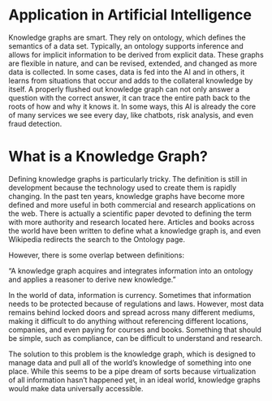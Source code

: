 # Application in Artificial Intelligence
Knowledge graphs are smart. They rely on ontology, which defines the semantics of a data set. Typically, an ontology supports inference and allows for 
implicit information to be derived from explicit data. These graphs are flexible in nature, and can be revised, extended, and changed as more data is 
collected. In some cases, data is fed into the AI and in others, it learns from situations that occur and adds to the collateral knowledge by itself. 
A properly flushed out knowledge graph can not only answer a question with the correct answer, it can trace the entire path back to the roots of how and 
why it knows it. In some ways, this AI is already the core of many services we see every day, like chatbots, risk analysis, and even fraud detection.

# What is a Knowledge Graph?

Defining knowledge graphs is particularly tricky. The definition is still in development because the technology used to create them is rapidly changing. 
In the past ten years, knowledge graphs have become more defined and more useful in both commercial and research applications on the web. 
There is actually a scientific paper devoted to defining the term with more authority and research located here. Articles and books across the world have 
been written to define what a knowledge graph is, and even Wikipedia redirects the search to the Ontology page.

However, there is some overlap between definitions:

“A knowledge graph acquires and integrates information into an ontology and applies a reasoner to derive new knowledge.” 

In the world of data, information is currency. Sometimes that information needs to be protected because of regulations and laws. However, most data 
remains behind locked doors and spread across many different mediums, making it difficult to do anything without referencing different locations, companies,
and even paying for courses and books. Something that should be simple, such as compliance, can be difficult to understand and research. 

The solution to this problem is the knowledge graph, which is designed to manage data and pull all of the world’s knowledge of something into one place. 
While this seems to be a pipe dream of sorts because virtualization of all information hasn’t happened yet, in an ideal world, knowledge graphs would make 
data universally accessible. 
